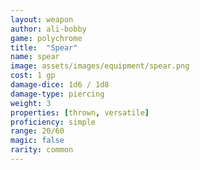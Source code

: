 ```yaml
---
layout: weapon
author: ali-bobby
game: polychrome
title:  "Spear"
name: spear
image: assets/images/equipment/spear.png
cost: 1 gp
damage-dice: 1d6 / 1d8
damage-type: piercing
weight: 3
properties: [thrown, versatile]
proficiency: simple
range: 20/60
magic: false
rarity: common
---
```

